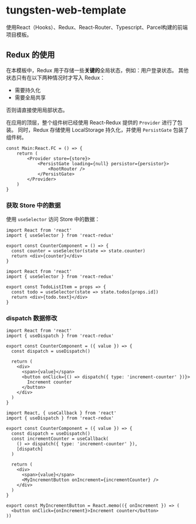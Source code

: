 # tungsten-web-template
使用React（Hooks）、Redux、React-Router、Typescript、Parcel构建的前端项目模板。

## Redux 的使用

在本模板中，Redux 用于存储一些**关键的**全局状态，例如：用户登录状态。
其他状态只有在以下两种情况时才写入 Redux：
* 需要持久化
* 需要全局共享

否则请直接使用局部状态。

在应用的顶层，整个组件树已经使用 React-Redux 提供的 `Provider` 进行了包装。
同时，Redux 存储使用 LocalStorage 持久化，并使用 `PersistGate` 包装了组件树。

```tsx
const Main:React.FC = () => {
    return (
        <Provider store={store}>
            <PersistGate loading={null} persistor={persistor}>
                <RootRouter />
            </PersistGate>
        </Provider>
    )
}
```

### 获取 Store 中的数据

使用 `useSelector` 访问 Store 中的数据：
```tsx
import React from 'react'
import { useSelector } from 'react-redux'

export const CounterComponent = () => {
  const counter = useSelector(state => state.counter)
  return <div>{counter}</div>
}
```

```tsx
import React from 'react'
import { useSelector } from 'react-redux'

export const TodoListItem = props => {
  const todo = useSelector(state => state.todos[props.id])
  return <div>{todo.text}</div>
}
```

### dispatch 数据修改

```tsx
import React from 'react'
import { useDispatch } from 'react-redux'

export const CounterComponent = ({ value }) => {
  const dispatch = useDispatch()

  return (
    <div>
      <span>{value}</span>
      <button onClick={() => dispatch({ type: 'increment-counter' })}>
        Increment counter
      </button>
    </div>
  )
}
```

```tsx
import React, { useCallback } from 'react'
import { useDispatch } from 'react-redux'

export const CounterComponent = ({ value }) => {
  const dispatch = useDispatch()
  const incrementCounter = useCallback(
    () => dispatch({ type: 'increment-counter' }),
    [dispatch]
  )

  return (
    <div>
      <span>{value}</span>
      <MyIncrementButton onIncrement={incrementCounter} />
    </div>
  )
}

export const MyIncrementButton = React.memo(({ onIncrement }) => (
  <button onClick={onIncrement}>Increment counter</button>
))
```



